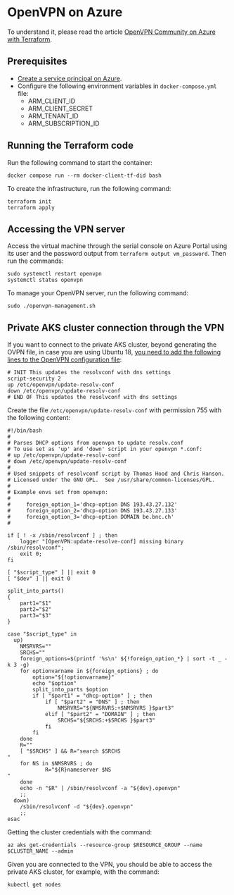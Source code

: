 # OpenVPN on Azure

To understand it, please read the article [OpenVPN Community on Azure with Terraform](https://www.willianantunes.com/blog/2024/03/openvpn-community-on-azure-with-terraform/).

## Prerequisites

- [Create a service principal on Azure](https://registry.terraform.io/providers/hashicorp/azurerm/latest/docs/guides/service_principal_client_secret).
- Configure the following environment variables in `docker-compose.yml` file:
  - ARM_CLIENT_ID
  - ARM_CLIENT_SECRET
  - ARM_TENANT_ID
  - ARM_SUBSCRIPTION_ID

## Running the Terraform code

Run the following command to start the container:

```shell
docker compose run --rm docker-client-tf-did bash
```

To create the infrastructure, run the following command:

```shell
terraform init
terraform apply
```

## Accessing the VPN server

Access the virtual machine through the serial console on Azure Portal using its user and the password output from `terraform output vm_password`. Then run the commands:

```shell
sudo systemctl restart openvpn
systemctl status openvpn
```

To manage your OpenVPN server, run the following command:

```shell
sudo ./openvpn-management.sh
```

## Private AKS cluster connection through the VPN

If you want to connect to the private AKS cluster, beyond generating the OVPN file, in case you are using Ubuntu 18, [you need to add the following lines to the OpenVPN configuration file](https://askubuntu.com/a/1036209/869618):

```
# INIT This updates the resolvconf with dns settings
script-security 2
up /etc/openvpn/update-resolv-conf
down /etc/openvpn/update-resolv-conf
# END OF This updates the resolvconf with dns settings
```

Create the file `/etc/openvpn/update-resolv-conf` with permission 755 with the following content:

```shell
#!/bin/bash
# 
# Parses DHCP options from openvpn to update resolv.conf
# To use set as 'up' and 'down' script in your openvpn *.conf:
# up /etc/openvpn/update-resolv-conf
# down /etc/openvpn/update-resolv-conf
#
# Used snippets of resolvconf script by Thomas Hood and Chris Hanson.
# Licensed under the GNU GPL.  See /usr/share/common-licenses/GPL. 
# 
# Example envs set from openvpn:
#
#     foreign_option_1='dhcp-option DNS 193.43.27.132'
#     foreign_option_2='dhcp-option DNS 193.43.27.133'
#     foreign_option_3='dhcp-option DOMAIN be.bnc.ch'
#

if [ ! -x /sbin/resolvconf ] ; then
    logger "[OpenVPN:update-resolve-conf] missing binary /sbin/resolvconf";
    exit 0;
fi

[ "$script_type" ] || exit 0
[ "$dev" ] || exit 0

split_into_parts()
{
	part1="$1"
	part2="$2"
	part3="$3"
}

case "$script_type" in
  up)
	NMSRVRS=""
	SRCHS=""
	foreign_options=$(printf '%s\n' ${!foreign_option_*} | sort -t _ -k 3 -g)
	for optionvarname in ${foreign_options} ; do
		option="${!optionvarname}"
		echo "$option"
		split_into_parts $option
		if [ "$part1" = "dhcp-option" ] ; then
			if [ "$part2" = "DNS" ] ; then
				NMSRVRS="${NMSRVRS:+$NMSRVRS }$part3"
			elif [ "$part2" = "DOMAIN" ] ; then
				SRCHS="${SRCHS:+$SRCHS }$part3"
			fi
		fi
	done
	R=""
	[ "$SRCHS" ] && R="search $SRCHS
"
	for NS in $NMSRVRS ; do
        	R="${R}nameserver $NS
"
	done
	echo -n "$R" | /sbin/resolvconf -a "${dev}.openvpn"
	;;
  down)
	/sbin/resolvconf -d "${dev}.openvpn"
	;;
esac
```

Getting the cluster credentials with the command:

```shell
az aks get-credentials --resource-group $RESOURCE_GROUP --name $CLUSTER_NAME --admin
```

Given you are connected to the VPN, you should be able to access the private AKS cluster, for example, with the command:

```shell
kubectl get nodes
```
